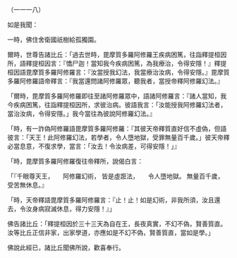 （一一一八）

如是我聞：

一時，佛住舍衛國祇樹給孤獨園。

爾時，世尊告諸比丘：「過去世時，毘摩質多羅阿修羅王疾病困篤，往詣釋提桓因所，語釋提桓因言：『憍尸迦！當知我今疾病困篤，為我療治，令得安隱！』釋提桓因語毘摩質多羅阿修羅言：『汝當授我幻法，我當療治汝病，令得安隱。』毘摩質多羅阿修羅語帝釋言：『我當還問諸阿修羅眾，聽我者，當授帝釋阿修羅幻法。』

「爾時，毘摩質多羅阿修羅即往至諸阿修羅眾中，語諸阿修羅言：『諸人當知，我今疾病困篤，往詣釋提桓因所，求彼治病。彼語我言：「汝能授我阿修羅幻法者，當治汝病，令得安隱。」我今當往為彼說阿修羅幻法。』

「時，有一詐偽阿修羅語毘摩質多羅阿修羅：『其彼天帝釋質直好信不虛偽，但語彼言：「天王！此阿修羅幻法，若學者，令人墮地獄，受罪無量百千歲。」彼天帝釋必當息意，不復求學，當言：「汝去！令汝病差，可得安隱！」』

「時，毘摩質多羅阿修羅復往帝釋所，說偈白言：

「『千眼尊天王，　　阿修羅幻術，
皆是虛誑法，　　令人墮地獄。
無量百千歲，　　受苦無休息。』

「時，天帝釋語毘摩質多羅阿修羅言：『止！止！如是幻術，非我所須，汝且還去，令汝身病寂滅休息，得力安隱！』」

佛告諸比丘：「釋提桓因於三十三天為自在王，長夜真實，不幻不偽，賢善質直。汝等比丘正信非家，出家學道，亦應如是不幻不偽，賢善質直，當如是學。」

佛說此經已，諸比丘聞佛所說，歡喜奉行。







